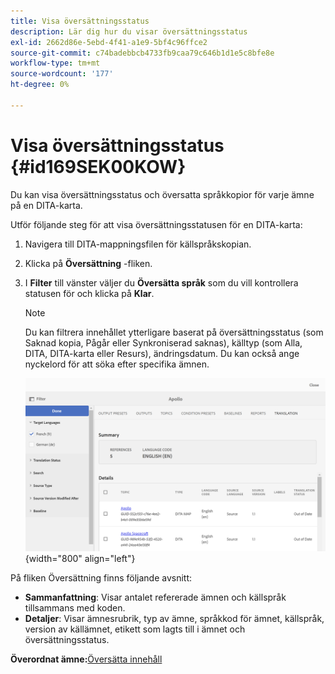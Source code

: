 ```yaml
---
title: Visa översättningsstatus
description: Lär dig hur du visar översättningsstatus
exl-id: 2662d86e-5ebd-4f41-a1e9-5bf4c96ffce2
source-git-commit: c74badebbcb4733fb9caa79c646b1d1e5c8bfe8e
workflow-type: tm+mt
source-wordcount: '177'
ht-degree: 0%

---
```


# Visa översättningsstatus {#id169SEK00KOW}

Du kan visa översättningsstatus och översatta språkkopior för varje ämne på en DITA-karta.

Utför följande steg för att visa översättningsstatusen för en DITA-karta:

1. Navigera till DITA-mappningsfilen för källspråkskopian.
1. Klicka på **Översättning** -fliken.
1. I **Filter** till vänster väljer du **Översätta språk** som du vill kontrollera statusen för och klicka på **Klar**.

   >[!NOTE]
   >
   > Du kan filtrera innehållet ytterligare baserat på översättningsstatus \(som Saknad kopia, Pågår eller Synkroniserad saknas), källtyp \(som Alla, DITA, DITA-karta eller Resurs\), ändringsdatum. Du kan också ange nyckelord för att söka efter specifika ämnen.

   ![](images/status-translation-uuid.png){width="800" align="left"}


På fliken Översättning finns följande avsnitt:

- **Sammanfattning**: Visar antalet refererade ämnen och källspråk tillsammans med koden.
- **Detaljer**: Visar ämnesrubrik, typ av ämne, språkkod för ämnet, källspråk, version av källämnet, etikett som lagts till i ämnet och översättningsstatus.

**Överordnat ämne:**[&#x200B;Översätta innehåll](translation.md)
